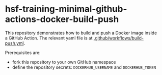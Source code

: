 # hsf-training-minimal-github-actions-docker-build-push

This repository demonstrates how to build and push a Docker image inside a GitHub Action. The relevant yaml file is at [.github/workflows/build-push.yml](.github/workflows/build-push.yml).

Prerequisites are:
- fork this repository to your own GitHub namespace
- define the repository secrets: `DOCKERHUB_USERNAME` and `DOCKERHUB_TOKEN`
